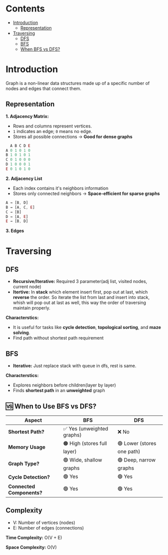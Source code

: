 # Contents

- [Introduction](#introduction)
  - [Representation](#representation)
- [Traversing](#traversing)
  - [DFS](#dfs)
  - [BFS](#bfs)
  - [When BFS vs DFS?](#-when-to-use-bfs-vs-dfs)

# Introduction

Graph is a non-linear data structures made up of a specific number of nodes and edges that connect them.

## Representation

**1. Adjacency Matrix:**

- Rows and columns represent vertices.
- `1` indicates an edge; `0` means no edge.
- Stores all possible connections → **Good for dense graphs**

```js
  A B C D E
A 0 1 0 1 0
B 1 0 1 0 1
C 0 1 0 0 0
D 1 0 0 0 1
E 0 1 0 1 0
```

**2. Adjacency List**

- Each index contains it's neighbors information
- Stores only connected neighbors → **Space-efficient for sparse graphs**

```js
A → [B, D]
B → [A, C, E]
C → [B]
D → [A, E]
E → [B, D]
```

**3. Edges**

# Traversing

## DFS

- **Recursive/Iterative:** Required 3 parameter(adj list, visited nodes, current node)
- **Itertive:** In **stack** which element insert first, pop out at last, which **reverse** the order. So iterate the list from last and insert into stack, whish will pop out at last as well, this way the order of traversing maintain properly.

**Characterstics:**

- It is useful for tasks like **cycle detection**, **topological sorting**, and **maze solving**.
- Find path without shortest path requirement

## BFS

- **Iterative:** Just replace stack with queue in dfs, rest is same.

**Characterstics:**

- Explores neighbors before children(layer by layer)
- Finds **shortest path** in an **unweighted** graph

## 🆚 When to Use BFS vs DFS?

| **Aspect**                | **BFS**                     | **DFS**                    |
| ------------------------- | --------------------------- | -------------------------- |
| **Shortest Path?**        | ✅ Yes (unweighted graphs)  | ❌ No                      |
| **Memory Usage**          | 🟠 High (stores full layer) | 🟢 Lower (stores one path) |
| **Graph Type?**           | 🟢 Wide, shallow graphs     | 🟢 Deep, narrow graphs     |
| **Cycle Detection?**      | 🟢 Yes                      | 🟢 Yes                     |
| **Connected Components?** | 🟢 Yes                      | 🟢 Yes                     |

## Complexity
- V: Number of vertices (nodes)
- E: Number of edges (connections)

**Time Complexity:** O(V + E)

**Space Complexity:** O(V)
